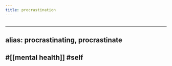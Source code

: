 ```yaml
---
title: procrastination
---
```

## 
---
alias: procrastinating, procrastinate
---
## #[[mental health]] #self
##

